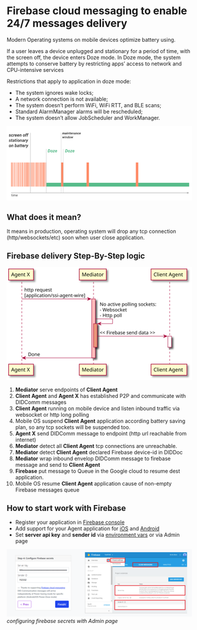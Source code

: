 # Firebase cloud messaging to enable 24/7 messages delivery

Modern Operating systems on mobile devices optimize battery using.

If a user leaves a device unplugged and stationary for a period of time, 
with the screen off, the device enters Doze mode. In Doze mode, 
the system attempts to conserve battery by restricting apps’ access to network and CPU-intensive services

Restrictions that apply to application in doze mode:

- The system ignores wake locks;
- A network connection is not available;
- The system doesn’t perform WiFi, WiFi RTT, and BLE scans;
- Standard AlarmManager alarms will be rescheduled;
- The system doesn’t allow JobScheduler and WorkManager.

![Doze mode](_static/doze.png?raw=true)

## What does it mean? 
It means in production, operating system will drop any tcp connection 
(http/websockets/etc) soon when user close application.

## Firebase delivery Step-By-Step logic

![Doze mode](_static/firebase.svg?raw=true)

1. **Mediator** serve endpoints of **Client Agent**
2. **Client Agent** and **Agent X** has established P2P and communicate with DIDComm messages
3. **Client Agent** running on mobile device and listen inbound traffic via websocket 
   or http long polling
4. Mobile OS suspend **Client Agent** application according battery saving plan, 
  so any tcp sockets will be suspended too.
5. **Agent X** send DIDComm message to endpoint (http url reachable from internet)
6. **Mediator** detect all **Client Agent** tcp connections are unreachable.
7. **Mediator** detect **Client Agent** declared Firebase device-id in DIDDoc
8. **Mediator** wrap inbound envelop DIDComm message to firebase message and send to **Client Agent**
9. **Firebase** put message to Queue in the Google cloud to resume dest application.
10. Mobile OS resume **Client Agent** application cause of non-empty Firebase messages queue

## How to start work with Firebase
- Register your application in [Firebase console](https://cloud.google.com/firestore/docs/client/get-firebase)
- Add support for your Agent application for [iOS](https://firebase.google.com/docs/ios/setup) 
  and [Android](https://firebase.google.com/docs/android/setup)
- Set **server api key** and **sender id** via [environment vars](./AdminGuide.md#optional-variables)
  or via Admin page  

![Configure Firebase with Admin](_static/fcm_admin.png?raw=true)
*configuring firebase secrets with Admin page*